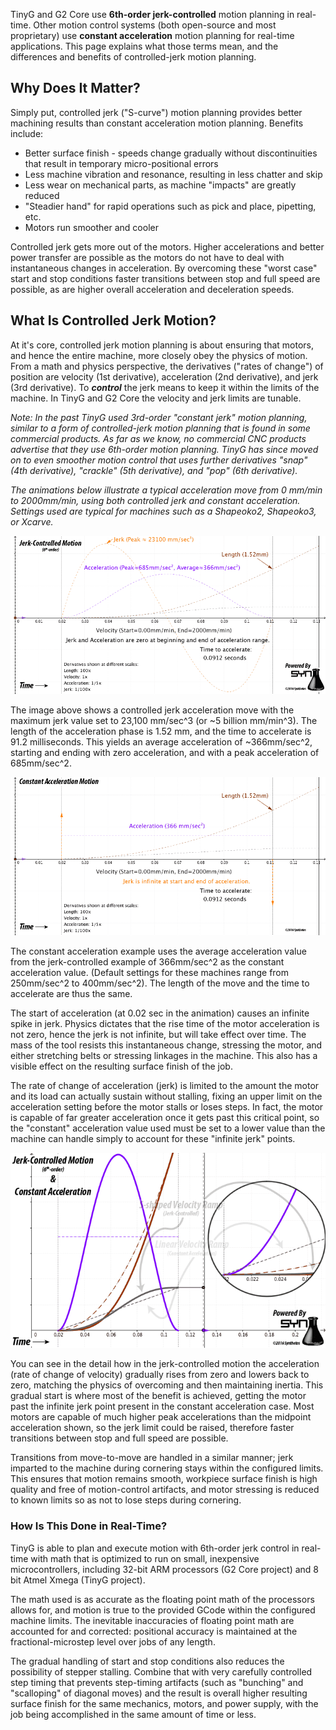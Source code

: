 TinyG and G2 Core use **6th-order jerk-controlled** motion planning in real-time. Other motion control systems (both open-source and most proprietary) use **constant acceleration** motion planning for real-time applications. This page explains what those terms mean, and the differences and benefits of controlled-jerk motion planning.

## Why Does It Matter?
Simply put, controlled jerk ("S-curve") motion planning provides better machining results than constant acceleration motion planning. Benefits include:

- Better surface finish - speeds change gradually without discontinuities that result in temporary micro-positional errors
- Less machine vibration and resonance, resulting in less chatter and skip
- Less wear on mechanical parts, as machine "impacts" are greatly reduced
- "Steadier hand" for rapid operations such as pick and place, pipetting, etc.
- Motors run smoother and cooler

Controlled jerk gets more out of the motors. Higher accelerations and better power transfer are possible as the motors do not have to deal with instantaneous changes in acceleration. By overcoming these "worst case" start and stop conditions faster transitions between stop and full speed are possible, as are higher overall acceleration and deceleration speeds.

## What Is Controlled Jerk Motion?

At it's core, controlled jerk motion planning is about ensuring that motors, and hence the entire machine, more closely obey the physics of motion. From a math and physics perspective, the derivatives ("rates of change") of position are velocity (1st derivative), acceleration (2nd derivative), and jerk (3rd derivative). To **_control_** the jerk means to keep it within the limits of the machine. In TinyG and G2 Core the velocity and jerk limits are tunable. 

_Note: In the past TinyG used 3rd-order "constant jerk" motion planning, similar to a form of controlled-jerk motion planning that is found in some commercial products. As far as we know, no commercial CNC products advertise that they use 6th-order motion planning. TinyG has since moved on to even smoother motion control that uses further derivatives "snap" (4th derivative), "crackle" (5th derivative), and "pop" (6th derivative)._

*The animations below illustrate a typical acceleration move from 0 mm/min to 2000mm/min, using both controlled jerk and constant acceleration. Settings used are typical for machines such as a Shapeoko2, Shapeoko3, or Xcarve.*

![Controlled Jerk Acceleration to 2000mm/min](images/JerkControlled.gif)

The image above shows a controlled jerk acceleration move with the maximum jerk value set to 23,100 mm/sec^3 (or ~5 billion mm/min^3). The length of the acceleration phase is 1.52 mm, and the time to accelerate is 91.2 milliseconds. This yields an average acceleration of ~366mm/sec^2, starting and ending with zero acceleration, and with a peak acceleration of 685mm/sec^2.


![Constant Acceleration to 2000mm/min](images/ConstantAccel.gif)

The constant acceleration example uses the average acceleration value from the jerk-controlled example of 366mm/sec^2 as the constant acceleration value. (Default settings for these machines range from 250mm/sec^2 to 400mm/sec^2). The length of the move and the time to accelerate are thus the same.

The start of acceleration (at 0.02 sec in the animation) causes an infinite spike in jerk. Physics dictates that the rise time of the motor acceleration is not zero, hence the jerk is not infinite, but will take effect over time. The mass of the tool resists this instantaneous change, stressing the motor, and either stretching belts or stressing linkages in the machine. This also has a visible effect on the resulting surface finish of the job.

The rate of change of acceleration (jerk) is limited to the amount the motor and its load can actually sustain without stalling, fixing an upper limit on the acceleration setting before the motor stalls or loses steps. In fact, the motor is capable of far greater acceleration once it gets past this critical point, so the "constant" acceleration value used must be set to a lower value than the machine can handle simply to account for these "infinite jerk" points.

![Controlled Jerk and Constant Acceleration Overlay](images/JerkControlLessDetail.gif)

You can see in the detail how in the jerk-controlled motion the acceleration (rate of change of velocity) gradually rises from zero and lowers back to zero, matching the physics of overcoming and then maintaining inertia. This gradual start is where most of the benefit is achieved, getting the motor past the infinite jerk point present in the constant acceleration case. Most motors are capable of much higher peak accelerations than the midpoint acceleration shown, so the jerk limit could be raised, therefore faster transitions between stop and full speed are possible.

Transitions from move-to-move are handled in a similar manner; jerk imparted to the machine during cornering stays within the configured limits. This ensures that motion remains smooth, workpiece surface finish is high quality and free of motion-control artifacts, and motor stressing is reduced to known limits so as not to lose steps during cornering.

### How Is This Done in Real-Time?

TinyG is able to plan and execute motion with 6th-order jerk control in real-time with math that is optimized to run on small, inexpensive microcontrollers, including 32-bit ARM processors (G2 Core project) and 8 bit Atmel Xmega (TinyG project). 

The math used is as accurate as the floating point math of the processors allows for, and motion is true to the provided GCode within the configured machine limits. The inevitable inaccuracies of floating point math are accounted for and corrected: positional accuracy is maintained at the fractional-microstep level over jobs of any length.

The gradual handling of start and stop conditions also reduces the possibility of stepper stalling. Combine that with very carefully controlled step timing that prevents step-timing artifacts (such as "bunching" and "scalloping" of diagonal moves) and the result is overall higher resulting surface finish for the same mechanics, motors, and power supply, with the job being accomplished in the same amount of time or less.